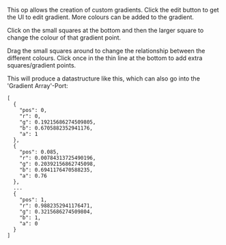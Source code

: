 This op allows the creation of custom gradients. Click the edit button to get the UI to edit gradient. More colours can be added to the gradient.

Click on the small squares at the bottom and then the larger square to change the colour of that gradient point.

Drag the small squares around to change the relationship between the different colours.
Click once in the thin line at the bottom to add extra squares/gradient points.

This will produce a datastructure like this, which can also go into the 'Gradient Array'-Port:

```
[
  {
    "pos": 0,
    "r": 0,
    "g": 0.19215686274509805,
    "b": 0.6705882352941176,
    "a": 1
  },
  {
    "pos": 0.085,
    "r": 0.00784313725490196,
    "g": 0.20392156862745098,
    "b": 0.6941176470588235,
    "a": 0.76
  },
  ...
  {
    "pos": 1,
    "r": 0.9882352941176471,
    "g": 0.3215686274509804,
    "b": 1,
    "a": 0
  }
]
```
